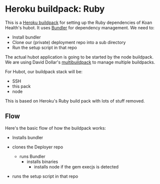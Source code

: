 Heroku buildpack: Ruby
======================

This is a [Heroku buildpack](http://devcenter.heroku.com/articles/buildpacks) for setting up the Ruby dependencies of Koan Health's hubot. 
It uses [Bundler](http://gembundler.com) for dependency management.
We need to: 
 - Install bundler
 - Clone our (private) deployment repo into a sub directory
 - Run the setup script in that repo

 The actual hubot application is going to be started by the node buildpack.  We are using David Dollar's [multibuildpack](https://github.com/ddollar/heroku-buildpack-multi) to manage multiple buildpacks.  

 For Hubot, our buildpack stack will be:
  - SSH
  - this pack
  - node

This is based on Heroku's Ruby build pack with lots of stuff removed.

Flow
----

Here's the basic flow of how the buildpack works:

* Installs bundler

* clones the Deployer repo
  * runs Bundler
    * installs binaries
      * installs node if the gem execjs is detected

* runs the setup script in that repo